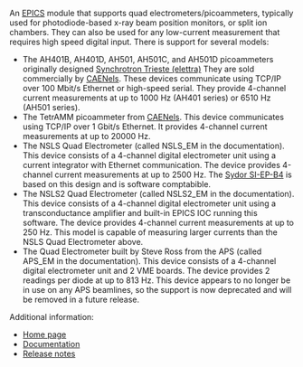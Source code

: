 An [EPICS](http://www.aps.anl.gov/epics/) 
module that supports quad electrometers/picoammeters, typically used for photodiode-based
x-ray beam position monitors, or split ion chambers. They can also be used for any
low-current measurement that requires high speed digital input. There is support
for several models:
  * The AH401B, AH401D, AH501, AH501C, and AH501D picoammeters originally designed
    [Synchrotron Trieste (elettra)](http://ilo.elettra.trieste.it/index.php?page=_layout_prodotto&amp;id=54&amp;lang=en)
    They are sold commercially by [CAENels](http://www.caenels.com/products).
    These devices communicate using TCP/IP over 100 Mbit/s Ethernet or high-speed serial. 
    They provide 4-channel current measurements at up to 1000 Hz (AH401 series) or 6510 Hz (AH501 series).
  * The TetrAMM picoammeter from [CAENels](http://www.caenels.com/products).
    This device communicates using TCP/IP over 1 Gbit/s Ethernet. 
    It provides 4-channel current measurements at up to 20000 Hz.
  * The NSLS Quad Electrometer (called NSLS_EM in the documentation).
    This device consists of a 4-channel digital electrometer unit 
    using a current integrator with Ethernet communication. 
    The device provides 4-channel current measurements at up to 2500 Hz. 
    The [Sydor SI-EP-B4](http://sydortechnologies.com/files/Data-Sheet-SI-EP-B4.pdf)
    is based on this design and is software comptabible.
  * The NSLS2 Quad Electrometer (called NSLS2_EM in the documentation).
    This device consists of a 4-channel digital electrometer unit 
    using a transconductance amplifier and built-in EPICS IOC running this software. 
    The device provides 4-channel current measurements at up to 250 Hz. This model is capable
    of measuring larger currents than the NSLS Quad Electrometer above.
  * The Quad Electrometer built by Steve Ross from the APS (called APS_EM in the documentation). 
    This device consists of a 4-channel digital electrometer unit and 2 VME boards. 
    The device provides 2 readings per diode at up to 813 Hz. This device appears
    to no longer be in use on any APS beamlines, so the support is now deprecated and
    will be removed in a future release.


Additional information:
* [Home page](http://cars.uchicago.edu/software/epics/quadEM.html)
* [Documentation](http://cars.uchicago.edu/software/epics/quadEMDoc.html)
* [Release notes](http://cars.uchicago.edu/software/epics/quadEMReleaseNotes.html)
